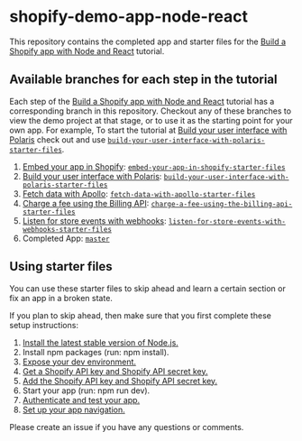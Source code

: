 # shopify-demo-app-node-react

This repository contains the completed app and starter files for the [Build a Shopify app with Node and React](https://developers.shopify.com/tutorials/build-a-shopify-app-with-node-and-react) tutorial.

## Available branches for each step in the tutorial

Each step of the [Build a Shopify app with Node and React](https://developers.shopify.com/tutorials/build-a-shopify-app-with-node-and-react) tutorial has a corresponding branch in this repository. Checkout any of these branches to view the demo project at that stage, or to use it as the starting point for your own app. For example, To start the tutorial at [Build your user interface with Polaris](https://developers.shopify.com/tutorials/build-a-shopify-app-with-node-and-react/build-your-user-interface-with-polaris) check out and use [`build-your-user-interface-with-polaris-starter-files`](https://github.com/Shopify/shopify-demo-app-node-react/tree/build-your-user-interface-with-polaris-starter-files).

1. [Embed your app in Shopify](https://developers.shopify.com/tutorials/build-a-shopify-app-with-node-and-react/embed-your-app-in-shopify): [`embed-your-app-in-shopify-starter-files`](https://github.com/Shopify/shopify-demo-app-node-react/tree/embed-your-app-in-shopify-starter-files)
2. [Build your user interface with Polaris](https://developers.shopify.com/tutorials/build-a-shopify-app-with-node-and-react/build-your-user-interface-with-polaris): [`build-your-user-interface-with-polaris-starter-files`](https://github.com/Shopify/shopify-demo-app-node-react/tree/build-your-user-interface-with-polaris-starter-files)
3. [Fetch data with Apollo](https://developers.shopify.com/tutorials/build-a-shopify-app-with-node-and-react/fetch-data-with-apollo): [`fetch-data-with-apollo-starter-files`](https://github.com/Shopify/shopify-demo-app-node-react/tree/fetch-data-with-apollo-starter-files)
4. [Charge a fee using the Billing API](https://developers.shopify.com/tutorials/build-a-shopify-app-with-node-and-react/charge-a-fee-using-the-billing-api): [`charge-a-fee-using-the-billing-api-starter-files`](https://github.com/Shopify/shopify-demo-app-node-react/tree/charge-a-fee-using-the-billing-api-starter-files)
5. [Listen for store events with webhooks](https://developers.shopify.com/tutorials/build-a-shopify-app-with-node-and-react/listen-for-store-events-with-webhooks): [`listen-for-store-events-with-webhooks-starter-files`](https://github.com/Shopify/shopify-demo-app-node-react/tree/listen-for-store-events-with-webhooks-starter-files)
6. Completed App: [`master`](https://github.com/Shopify/shopify-demo-app-node-react/tree/master)

## Using starter files

You can use these starter files to skip ahead and learn a certain section or fix an app in a broken state.

If you plan to skip ahead, then make sure that you first complete these setup instructions:

1. [Install the latest stable version of Node.js.](https://developers.shopify.com/tutorials/build-a-shopify-app-with-node-and-react/set-up-your-app#install-the-latest-stable-version)
2. Install npm packages (run: npm install).
3. [Expose your dev environment.](https://developers.shopify.com/tutorials/build-a-shopify-app-with-node-and-react/embed-your-app-in-shopify#expose-your-dev-environment)
4. [Get a Shopify API key and Shopify API secret key.](https://developers.shopify.com/tutorials/build-a-shopify-app-with-node-and-react/embed-your-app-in-shopify#get-a-shopify-api-key)
5. [Add the Shopify API key and Shopify API secret key.](https://developers.shopify.com/tutorials/build-a-shopify-app-with-node-and-react/embed-your-app-in-shopify#add-the-shopify-api-key)
6. Start your app (run: npm run dev).
7. [Authenticate and test your app.](https://developers.shopify.com/tutorials/build-a-shopify-app-with-node-and-react/embed-your-app-in-shopify#authenticate-and-test)
8. [Set up your app navigation.](https://developers.shopify.com/tutorials/build-a-shopify-app-with-node-and-react/build-your-user-interface-with-polaris#set-up-your-app-navigation)

Please create an issue if you have any questions or comments.
